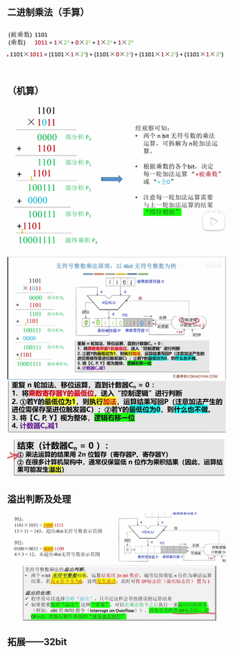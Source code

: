 
## 二进制乘法（手算）

![输入图片说明](/imgs/2025-08-03/v2h4xWkLJtiobKJs.png)

## （机算）
![输入图片说明](/imgs/2025-08-03/uDkAdZqw2Vtd8IaD.png)

![输入图片说明](/imgs/2025-08-03/xiUulnOtCExgDjCr.png)
![输入图片说明](/imgs/2025-08-03/YgZxlgdAYK234ZtK.png)
![输入图片说明](/imgs/2025-08-03/eDi3gV5dsVbl1kiS.png)

## 溢出判断及处理
![输入图片说明](/imgs/2025-08-03/zsAEuGx55Vugpw8g.png)

## 拓展——32bit
<!--stackedit_data:
eyJoaXN0b3J5IjpbLTE4NTE4MTI5MDYsLTE3NjUxMDg2NDksNj
k4OTQxNTQwLDQ0MDkwNTYxOV19
-->